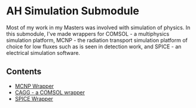 # AH Simulation Submodule

Most of my work in my Masters was involved with simulation of physics.  In this submodule, I've made wrappers for COMSOL - a multiphysics simulation platform, MCNP - the radiation transport simulation platform of choice for low fluxes such as is seen in detection work, and SPICE - an electrical simulation software.

## Contents

- [MCNP Wrapper](../blob/master/simulation/AHMCNP-README.md)
- [CAGG - a COMSOL wrapper](../blob/master/simulation/AHCAGG-README.md)
- [SPICE Wrapper](../blob/master/simulation/AHSPICE-README.md)